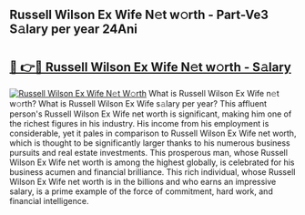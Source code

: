 ## Russell Wilson Ex Wife N𝚎t w𝚘rth - Part-Ve3 S𝚊lary per year 24Ani

# <h2><a href="http://gc2ucv9.nevu.top/?p=Russell+Wilson+Ex+Wife">🔗 👉🔴 Russell Wilson Ex Wife N𝚎t w𝚘rth - S𝚊lary</a></h2>

[![Russell Wilson Ex Wife N𝚎t W𝚘rth](https://i.imgur.com/Oavwk0R.jpeg)](http://gc2ucv9.nevu.top/?p=Russell+Wilson+Ex+Wife)
What is Russell Wilson Ex Wife n𝚎t w𝚘rth? What is Russell Wilson Ex Wife s𝚊lary per year?
This affluent person's Russell Wilson Ex Wife net worth is significant, making him one of the richest figures in his industry. His income from his employment is considerable, yet it pales in comparison to Russell Wilson Ex Wife net worth, which is thought to be significantly larger thanks to his numerous business pursuits and real estate investments. This prosperous man, whose Russell Wilson Ex Wife net worth is among the highest globally, is celebrated for his business acumen and financial brilliance. This rich individual, whose Russell Wilson Ex Wife net worth is in the billions and who earns an impressive salary, is a prime example of the force of commitment, hard work, and financial intelligence.
